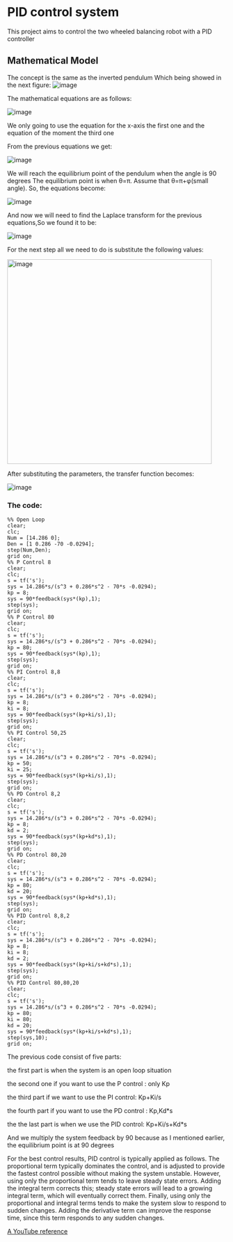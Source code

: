 # PID control system
This project aims to control the two wheeled balancing robot with a PID controller
## Mathematical Model
The concept is the same as the inverted pendulum Which being showed in the next figure:
![image](https://user-images.githubusercontent.com/108911160/216750073-073a9244-a1a4-4014-82b2-9d0f1ed47a40.png)


The mathematical equations are as follows:


![image](https://user-images.githubusercontent.com/108911160/216750349-6a8ee1c2-05d2-4262-ba3d-e64090c19d50.png)

We only going to use the equation for the x-axis the first one and the equation of the moment the third one

From the previous equations we get:

![image](https://user-images.githubusercontent.com/108911160/216750735-3bd4f355-b89d-452b-b33b-05b0d7849211.png)


We will reach the equilibrium point of the pendulum when the angle is 90 degrees
The equilibrium point is when θ=π. Assume that θ=π+φ(small angle). So, the equations become:


![image](https://user-images.githubusercontent.com/108911160/216750784-09c7bed0-1261-4a38-af15-dccda161b3eb.png)


And now we will need to find the Laplace transform for the previous equations,So we found it to be:

![image](https://user-images.githubusercontent.com/108911160/216750940-afec0cdb-c973-426c-9899-2a06e4941274.png)




For the next step all we need to do is substitute the following values:


<img width="470" alt="image" src="https://user-images.githubusercontent.com/108911160/216751267-a18990a3-b89e-40a5-983a-bebbefb6356c.png">

After substituting the parameters, the transfer function becomes:

![image](https://user-images.githubusercontent.com/108911160/216751341-b3fa4aa4-0463-487b-94a5-235c6a7cf1ef.png)

### The code:

```
%% Open Loop
clear;
clc;
Num = [14.286 0];
Den = [1 0.286 -70 -0.0294];
step(Num,Den);
grid on;
%% P Control 8
clear;
clc;
s = tf('s');
sys = 14.286*s/(s^3 + 0.286*s^2 - 70*s -0.0294);
kp = 8;
sys = 90*feedback(sys*(kp),1);
step(sys);
grid on;
%% P Control 80
clear;
clc;
s = tf('s');
sys = 14.286*s/(s^3 + 0.286*s^2 - 70*s -0.0294);
kp = 80;
sys = 90*feedback(sys*(kp),1);
step(sys);
grid on;
%% PI Control 8,8
clear;
clc;
s = tf('s');
sys = 14.286*s/(s^3 + 0.286*s^2 - 70*s -0.0294);
kp = 8;
ki = 8;
sys = 90*feedback(sys*(kp+ki/s),1);
step(sys);
grid on;
%% PI Control 50,25
clear;
clc;
s = tf('s');
sys = 14.286*s/(s^3 + 0.286*s^2 - 70*s -0.0294);
kp = 50;
ki = 25;
sys = 90*feedback(sys*(kp+ki/s),1);
step(sys);
grid on;
%% PD Control 8,2
clear;
clc;
s = tf('s');
sys = 14.286*s/(s^3 + 0.286*s^2 - 70*s -0.0294);
kp = 8;
kd = 2;
sys = 90*feedback(sys*(kp+kd*s),1);
step(sys);
grid on;
%% PD Control 80,20
clear;
clc;
s = tf('s');
sys = 14.286*s/(s^3 + 0.286*s^2 - 70*s -0.0294);
kp = 80;
kd = 20;
sys = 90*feedback(sys*(kp+kd*s),1);
step(sys);
grid on;
%% PID Control 8,8,2
clear;
clc;
s = tf('s');
sys = 14.286*s/(s^3 + 0.286*s^2 - 70*s -0.0294);
kp = 8;
ki = 8;
kd = 2;
sys = 90*feedback(sys*(kp+ki/s+kd*s),1);
step(sys);
grid on;
%% PID Control 80,80,20
clear;
clc;
s = tf('s');
sys = 14.286*s/(s^3 + 0.286*s^2 - 70*s -0.0294);
kp = 80;
ki = 80;
kd = 20;
sys = 90*feedback(sys*(kp+ki/s+kd*s),1);
step(sys,10);
grid on;
```

The previous code consist of five parts:

the first part is when the system is an open loop situation

the second one if you want to use the P control : only Kp

the third part if we want to use the PI control:  Kp+Ki/s

the fourth part if you want to use the PD control :  Kp,Kd*s

the the last part is when we use the PID control: Kp+Ki/s+Kd*s

And we multiply the system feedback by 90 because as I mentioned earlier, the equilibrium point is at 90 degrees

For the best control results, PID control is typically applied as follows. The proportional term typically dominates the control, and is adjusted to provide the fastest control possible without making the system unstable. However, using only the proportional term tends to leave steady state errors. Adding the integral term corrects this; steady state errors will lead to a growing integral term, which will eventually correct them. Finally, using only the proportional and integral terms tends to make the system slow to respond to sudden changes. Adding the derivative term can improve the response time, since this term responds to any sudden changes.

[A YouTube reference](https://youtu.be/fv6dLTEvl74)











